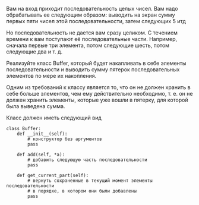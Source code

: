 Вам на вход приходит последовательность целых чисел. Вам надо обрабатывать ее следующим образом: выводить на экран сумму первых пяти чисел этой последовательности, затем следующих 5 итд

Но последовательность не дается вам сразу целиком. С течением времени к вам поступают её последовательные части. Например, сначала первые три элемента, потом следующие шесть, потом следующие два и т. д.

Реализуйте класс Buffer, который будет накапливать в себе элементы последовательности и выводить сумму пятерок последовательных элементов по мере их накопления.

Одним из требований к классу является то, что он не должен хранить в себе больше элементов, чем ему действительно необходимо, т. е. он не должен хранить элементы, которые уже вошли в пятерку, для которой была выведена сумма.

Класс должен иметь следующий вид



    class Buffer:
        def __init__(self):
            # конструктор без аргументов
            pass

        def add(self, *a):
            # добавить следующую часть последовательности
            pass

        def get_current_part(self):
            # вернуть сохраненные в текущий момент элементы последовательности
            # в порядке, в котором они были добавлены
            pass
